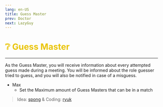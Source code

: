```yaml
---
lang: en-US
title: Guess Master
prev: Doctor
next: LazyGuy
---
```


# <font color="#e9c404">❔ <b>Guess Master</b></font> <Badge text="Basic" type="tip" vertical="middle"/>
---

As the Guess Master, you will receive information about every attempted guess made during a meeting. You will be informed about the role guesser tried to guess, and you will also be notified in case of a misguess.
* Max
  * Set the Maximum amount of Guess Masters that can be in a match

> Idea: [spong](#) & Coding: [ryuk](https://github.com/ryuk2098)